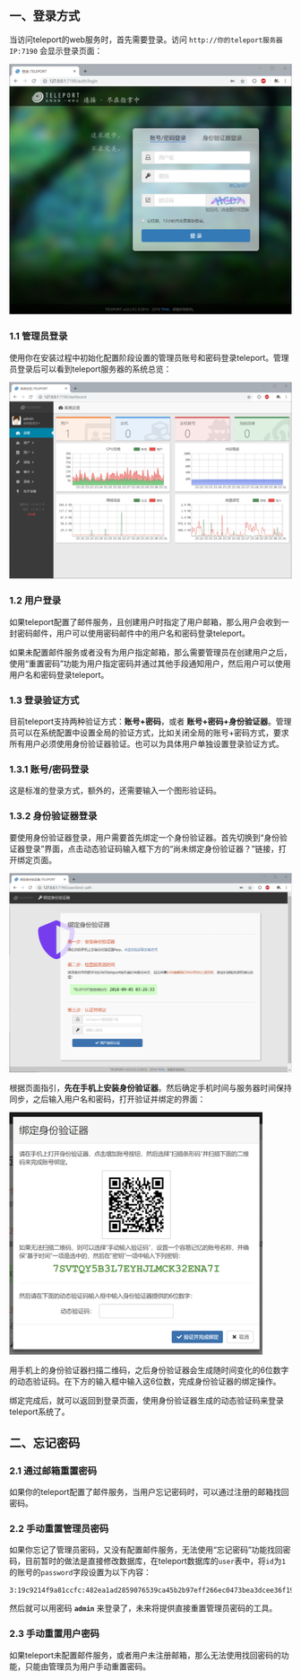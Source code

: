 ## 一、登录方式

当访问teleport的web服务时，首先需要登录。访问 `http://你的teleport服务器IP:7190` 会显示登录页面：

![web-login](img/web-login.png)

### 1.1 管理员登录

使用你在安装过程中初始化配置阶段设置的管理员账号和密码登录teleport。管理员登录后可以看到teleport服务器的系统总览：

![web-dashboard](img/web-dashboard.png)


### 1.2 用户登录

如果teleport配置了邮件服务，且创建用户时指定了用户邮箱，那么用户会收到一封密码邮件，用户可以使用密码邮件中的用户名和密码登录teleport。

如果未配置邮件服务或者没有为用户指定邮箱，那么需要管理员在创建用户之后，使用“重置密码”功能为用户指定密码并通过其他手段通知用户，然后用户可以使用用户名和密码登录teleport。


### 1.3 登录验证方式

目前teleport支持两种验证方式：**账号+密码**，或者 **账号+密码+身份验证器**。管理员可以在系统配置中设置全局的验证方式，比如关闭全局的账号+密码方式，要求所有用户必须使用身份验证器验证。也可以为具体用户单独设置登录验证方式。

### 1.3.1 账号/密码登录

这是标准的登录方式，额外的，还需要输入一个图形验证码。

### 1.3.2 身份验证器登录

要使用身份验证器登录，用户需要首先绑定一个身份验证器。首先切换到“身份验证器登录”界面，点击动态验证码输入框下方的“尚未绑定身份验证器？”链接，打开绑定页面。

![web-bind-oath-1](img/web-bind-oath-1.png)

根据页面指引，**先在手机上安装身份验证器**。然后确定手机时间与服务器时间保持同步，之后输入用户名和密码，打开验证并绑定的界面：

![web-bind-oath-2](img/web-bind-oath-2.png)

用手机上的身份验证器扫描二维码，之后身份验证器会生成随时间变化的6位数字的动态验证码。在下方的输入框中输入这6位数，完成身份验证器的绑定操作。

绑定完成后，就可以返回到登录页面，使用身份验证器生成的动态验证码来登录teleport系统了。

## 二、忘记密码

### 2.1 通过邮箱重置密码

如果你的teleport配置了邮件服务，当用户忘记密码时，可以通过注册的邮箱找回密码。

### 2.2 手动重置管理员密码

如果你忘记了管理员密码，又没有配置邮件服务，无法使用“忘记密码”功能找回密码，目前暂时的做法是直接修改数据库，在teleport数据库的`user`表中，将`id`为`1`的账号的`password`字段设置为以下内容：
```
3:19c9214f9a81ccfc:482ea1ad2859076539ca45b2b97eff266ec0473bea3dcee36f19b87f759d1535
```
然后就可以用密码 **`admin`** 来登录了，未来将提供直接重置管理员密码的工具。

### 2.3 手动重置用户密码

如果teleport未配置邮件服务，或者用户未注册邮箱，那么无法使用找回密码的功能，只能由管理员为用户手动重置密码。
